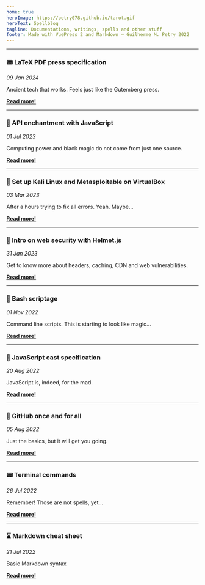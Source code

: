 ```yaml
---
home: true
heroImage: https://petry078.github.io/tarot.gif
heroText: Spellblog
tagline: Documentations, writings, spells and other stuff
footer: Made with VuePress 2 and Markdown — Guilherme M. Petry 2022
---
```


---

### :pager: LaTeX PDF press specification
*09 Jan 2024*

Ancient tech that works. Feels just like the Gutemberg press.

<a href="/spellblog/posts/2024-01-09-latex-pdf-press.html"><b>Read more!</b></a>

---

### :milky_way: API enchantment with JavaScript
*01 Jul 2023*

Computing power and black magic do not come from just one source.

<a href="/spellblog/posts/2023-07-01-api-enchantment-with-javascript.html"><b>Read more!</b></a>

---

### :tanabata_tree: Set up Kali Linux and Metasploitable on VirtualBox
*03 Mar 2023*

After a hours trying to fix all errors. Yeah. Maybe...

<a href="/spellblog/posts/2023-03-03-kali-metasploitable-virtualbox.html"><b>Read more!</b></a>

---

### :tea: Intro on web security with Helmet.js
*31 Jan 2023*

Get to know more about headers, caching, CDN and web vulnerabilities.

<a href="/spellblog/posts/2023-01-31-intro-on-web-security-with-helmet-js.html"><b>Read more!</b></a>

---

### :rice_scene: Bash scriptage
*01 Nov 2022*

Command line scripts. This is starting to look like magic...

<a href="/spellblog/posts/2022-11-01-bash-scriptage.html"><b>Read more!</b></a>

---

### :crystal_ball: JavaScript cast specification
*20 Aug 2022*

JavaScript is, indeed, for the mad.

<a href="/spellblog/posts/2022-08-20-javascript-references.html"><b>Read more!</b></a>

---

### :rice_ball: GitHub once and for all
*05 Aug 2022*

Just the basics, but it will get you going.

<a href="/spellblog/posts/2022-08-05-github-once-and-for-all.html"><b>Read more!</b></a>

---

### :pager: Terminal commands
*26 Jul 2022*

Remember! Those are not spells, yet...

<a href="/spellblog/posts/2022-07-26-terminal-commands.html"><b>Read more!</b></a>

---

### :hourglass: Markdown cheat sheet
*21 Jul 2022*

Basic Markdown syntax

<a href="/spellblog/posts/2022-07-21-markdown-cheat-sheet.html"><b>Read more!</b></a>
